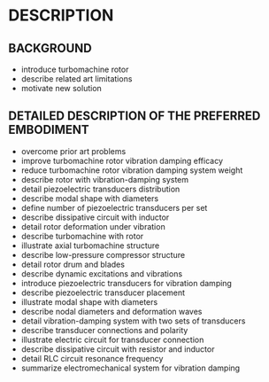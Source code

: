 # DESCRIPTION

## BACKGROUND

- introduce turbomachine rotor
- describe related art limitations
- motivate new solution

## DETAILED DESCRIPTION OF THE PREFERRED EMBODIMENT

- overcome prior art problems
- improve turbomachine rotor vibration damping efficacy
- reduce turbomachine rotor vibration damping system weight
- describe rotor with vibration-damping system
- detail piezoelectric transducers distribution
- describe modal shape with diameters
- define number of piezoelectric transducers per set
- describe dissipative circuit with inductor
- detail rotor deformation under vibration
- describe turbomachine with rotor
- illustrate axial turbomachine structure
- describe low-pressure compressor structure
- detail rotor drum and blades
- describe dynamic excitations and vibrations
- introduce piezoelectric transducers for vibration damping
- describe piezoelectric transducer placement
- illustrate modal shape with diameters
- describe nodal diameters and deformation waves
- detail vibration-damping system with two sets of transducers
- describe transducer connections and polarity
- illustrate electric circuit for transducer connection
- describe dissipative circuit with resistor and inductor
- detail RLC circuit resonance frequency
- summarize electromechanical system for vibration damping

